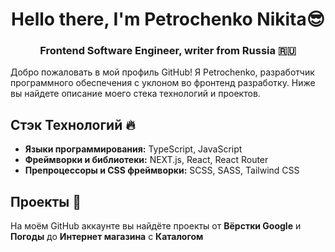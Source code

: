<h1 align="center">Hello there, I'm Petrochenko Nikita😎

<h3 align="center">Frontend Software Engineer, writer from Russia 🇷🇺</h3>

Добро пожаловать в мой профиль GitHub! Я Petrochenko, разработчик программного обеспечения с уклоном во фронтенд разработку. Ниже вы найдете описание моего стека технологий и проектов.

## Стэк Технологий 🔥

- **Языки программирования:** TypeScript, JavaScript
- **Фреймворки и библиотеки:** NEXT.js, React, React Router
- **Препроцессоры и CSS фреймворки:** SCSS, SASS, Tailwind CSS

## Проекты 👀

На моём GitHub аккаунте вы найдёте проекты от **Вёрстки Google** и **Погоды** до **Интернет магазина** с **Каталогом**
